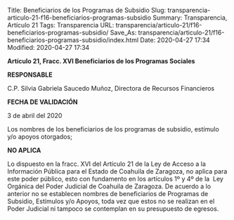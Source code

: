 Title: Beneficiarios de los Programas de Subsidio
Slug: transparencia-articulo-21-f16-beneficiarios-programas-subsidio
Summary: Transparencia, Artículo 21
Tags: Transparencia
URL: transparencia/articulo-21/f16-beneficiarios-programas-subsidio/
Save_As: transparencia/articulo-21/f16-beneficiarios-programas-subsidio/index.html
Date: 2020-04-27 17:34
Modified: 2020-04-27 17:34


**Artículo 21, Fracc. XVI Beneficiarios de los Programas Sociales**

**RESPONSABLE**

C.P. Silvia Gabriela Saucedo Muñoz, Directora de Recursos Financieros

**FECHA DE VALIDACIÓN**

3 de abril del 2020

Los nombres de los beneficiarios de los programas de subsidio, estímulo y/o apoyos otorgados;

**NO APLICA**

Lo dispuesto en la fracc. XVI del Artículo 21 de la Ley de Acceso a la Información Pública para el Estado de Coahuila de Zaragoza, no aplica para este poder público, esto con fundamento en los artículos 1º y 4º de la  Ley Orgánica del Poder Judicial de Coahuila de Zaragoza. De acuerdo a lo anterior no se establecen nombres de beneficiarios de Programas de Subsidio, Estímulos y/o Apoyos, toda vez que estos no se realizan en el Poder Judicial ni tampoco se contemplan en su presupuesto de egresos.


